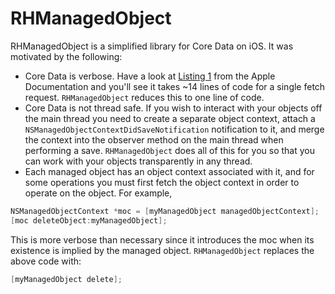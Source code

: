 # RHManagedObject

RHManagedObject is a simplified library for Core Data on iOS.  It was motivated by the following:

- Core Data is verbose.  Have a look at [Listing 1](http://developer.apple.com/library/mac/#documentation/Cocoa/Conceptual/CoreData/Articles/cdFetching.html) from the Apple Documentation and you'll see it takes ~14 lines of code for a single fetch request.  `RHManagedObject` reduces this to one line of code.
- Core Data is not thread safe. If you wish to interact with your objects off the main thread you need to create a separate object context, attach a `NSManagedObjectContextDidSaveNotification` notification to it, and merge the context into the observer method on the main thread when performing a save.  `RHManagedObject` does all of this for you so that you can work with your objects transparently in any thread.  
- Each managed object has an object context associated with it, and for some operations you must first fetch the object context in order to operate on the object. For example,

``` objective-c
NSManagedObjectContext *moc = [myManagedObject managedObjectContext];
[moc deleteObject:myManagedObject];
```

This is more verbose than necessary since it introduces the moc when its existence is implied by the managed object. `RHManagedObject` replaces the above code with:

``` objective-c
[myManagedObject delete];
```
